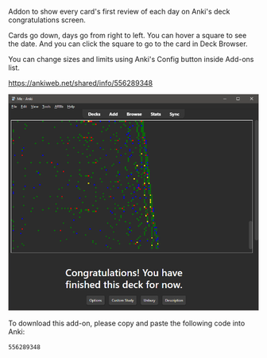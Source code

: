 Addon to show every card's first review of each day on Anki's deck congratulations screen.

Cards go down, days go from right to left. You can hover a square to see the date. And you can click the square to go to the card in Deck Browser.

You can change sizes and limits using Anki's Config button inside Add-ons list.

https://ankiweb.net/shared/info/556289348

![Screenshot](docs/Screenshot_01.png?raw=true)

To download this add-on, please copy and paste the following code into Anki:

    556289348
